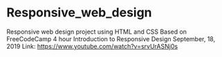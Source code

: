 # Responsive_web_design
Responsive web design project using HTML and CSS
Based on FreeCodeCamp 4 hour Introduction to Responsive Design September, 18, 2019
Link: https://www.youtube.com/watch?v=srvUrASNj0s
